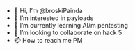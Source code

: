 - 👋 Hi, I’m @broskiPainda
- 👀 I’m interested in payloads
- 🌱 I’m currently learning AI/m pentesting 
- 💞️ I’m looking to collaborate on hack 5
- 📫 How to reach me PM

<!---
broskiPainda/broskiPainda is a ✨ special ✨ repository because its `README.md` (this file) appears on your GitHub profile.
You can click the Preview link to take a look at your changes.
--->
